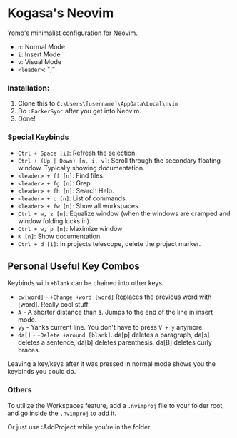 # Kogasa's Neovim
Yomo's minimalist configuration for Neovim.

- `n`: Normal Mode
- `i`: Insert Mode
- `v`: Visual Mode
- `<leader>`: ";"

### Installation:
1. Clone this to `C:\Users\[username]\AppData\Local\nvim`
2. Do `:PackerSync` after you get into Neovim.
3. Done!

### Special Keybinds
- `Ctrl + Space [i]`: Refresh the selection.
- `Ctrl + (Up | Down) [n, i, v]`: Scroll through the secondary floating window. Typically showing documentation.
- `<leader> + ff [n]`: Find files.
- `<leader> + fg [n]`: Grep.
- `<leader> + fh [n]`: Search Help.
- `<leader> + c [n]`: List of commands.
- `<leader> + fw [n]`: Show all workspaces.
- `Ctrl + w, z [n]`: Equalize window (when the windows are cramped and window folding kicks in)
- `Ctrl + w, p [n]`: Maximize window
- `K [n]`: Show documentation.
- `Ctrl + d [i]`: In projects telescope, delete the project marker.

## Personal Useful Key Combos
Keybinds with `+blank` can be chained into other keys.

- `cw[word]` - `+Change +word [word]` 
Replaces the previous word with [word]. Really cool stuff.
- `A` - A shorter distance than `$`. Jumps to the end of the line in insert mode.
- `yy` - Yanks current line. You don't have to press `V + y` anymore.
- `da[]` - `+Delete +around [blank]`. 
da[p] deletes a paragraph, da[s] deletes a sentence, da[b] deletes parenthesis, da[B] deletes curly braces.

Leaving a key/keys after it was pressed in normal mode shows you the keybinds you could do.

### Others
To utilize the Workspaces feature, add a `.nvimproj` file to 
your folder root, and go inside the `.nvimproj` to add it.

Or just use :AddProject while you're in the folder.
